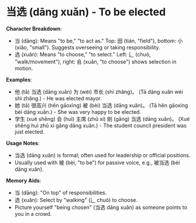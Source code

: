 # **当选 (dāng xuǎn) - To be elected**

**Character Breakdown**:  
- 当 (dāng): Means "to be," "to act as." Top: 田 (tián, "field"), bottom: 小 (xiǎo, "small"). Suggests overseeing or taking responsibility.  
- 选 (xuǎn): Means "to choose," "to select." Left: 辶 (chuò, "walk/movement"), right: 𠂤 (xuǎn, "to choose") shows selection in motion.

**Examples**:  
- 他 (tā) 当选 (dāng xuǎn) 为 (wéi) 市长 (shì zhǎng)。 (Tā dāng xuǎn wéi shì zhǎng.) - He was elected mayor.  
- 她 (tā) 很高兴 (hěn gāoxìng) 被 (bèi) 当选 (dāng xuǎn)。 (Tā hěn gāoxìng bèi dāng xuǎn.) - She was very happy to be elected.  
- 学生 (xué shēng) 会 (huì) 主席 (zhǔ xí) 刚 (gāng) 当选 (dāng xuǎn)。 (Xué shēng huì zhǔ xí gāng dāng xuǎn.) - The student council president was just elected.

**Usage Notes**:  
- 当选 (dāng xuǎn) is formal; often used for leadership or official positions.  
- Usually used with 被 (bèi, "to be") for passive voice, e.g., 被当选 (bèi dāng xuǎn).

**Memory Aids**:  
- 当 (dāng): "On top" of responsibilities.  
- 选 (xuǎn): Select by "walking" (辶 chuò) to choose.  
- Picture yourself "being chosen" (当选 dāng xuǎn) as someone points to you in a crowd.